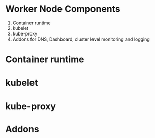 # Worker Node Components

1. Container runtime
2. kubelet
3. kube-proxy
4. Addons for DNS, Dashboard, cluster level monitoring and logging

# Container runtime

# kubelet

# kube-proxy

# Addons